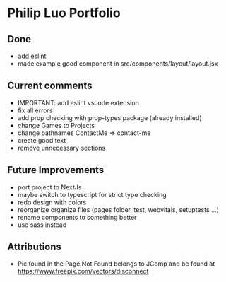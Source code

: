 # Philip Luo Portfolio

## Done

- add eslint
- made example good component in src/components/layout/layout.jsx

## Current comments

- IMPORTANT: add eslint vscode extension
- fix all errors
- add prop checking with prop-types package (already installed)
- change Games to Projects
- change pathnames ContactMe => contact-me
- create good text
- remove unnecessary sections

## Future Improvements

- port project to NextJs
- maybe switch to typescript for strict type checking
- redo design with colors
- reorganize organize files (pages folder, test, webvitals, setuptests ...)
- rename components to something better
- use sass instead

## Attributions

- Pic found in the Page Not Found belongs to JComp and be found at https://www.freepik.com/vectors/disconnect
